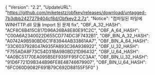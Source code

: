 {
  "Version": "2.2",
  "UpdateURL": "https://github.com/miketestz/obfkey/releases/download/untagged-7b3dbb2427279404cf8d/Obfkey2.2.7z",
  "Notice": "컴파일된 파일에 WINHTTP.dll 모듈 Import 된 문제 fix",
  "OBF_A_32_HASH": "ACF8C6B415C817D96A26BA8E80E91C2C",
  "OBF_A_64_HASH": "C00A6A2340022D655CD774DC3F7432B1",
  "OBF_BIN_A_32_HASH": "A0742A9B590BD6C1F83944AB33861AA7",
  "OBF_BIN_A_64_HASH": "33C6037928047A935FA893C36A936922",
  "OBF_U_32_HASH": "F755ADA8F73C54D31BA980BD21D96432",
  "OBF_U_64_HASH": "4A0BC51770EA095B5EF935FF95FCC3AA",
  "OBF_BIN_U_32_HASH": "91D6F721D9B344B96FE8E48746679907",
  "OBF_BIN_U_64_HASH": "6FC060D9082F691B79C692D88155F5F0"
}
